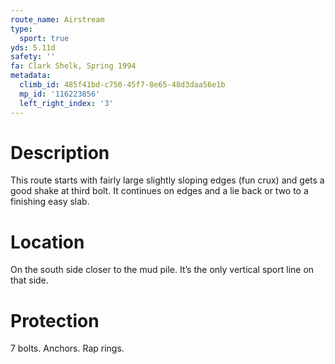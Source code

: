 ```yaml
---
route_name: Airstream
type:
  sport: true
yds: 5.11d
safety: ''
fa: Clark Shelk, Spring 1994
metadata:
  climb_id: 485f41bd-c750-45f7-8e65-48d3daa56e1b
  mp_id: '116223856'
  left_right_index: '3'
---
```

# Description
This route starts with fairly large slightly sloping edges (fun crux) and gets a good shake at third bolt. It continues on edges and a lie back or two to a finishing easy slab.

# Location
On the south side closer to the mud pile. It’s the only vertical sport line on that side.

# Protection
7 bolts. Anchors. Rap rings.

